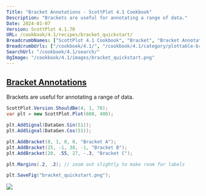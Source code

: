 ```yaml
---
Title: "Bracket Annotations - ScottPlot 4.1 Cookbook"
Description: "Brackets are useful for annotating a range of data."
Date: 2024-01-07
Version: ScottPlot 4.1.70
URL: /cookbook/4.1/recipes/bracket_quickstart/
BreadcrumbNames: ["ScottPlot 4.1 Cookbook", "Bracket", "Bracket Annotations"]
BreadcrumbUrls: ["/cookbook/4.1/", "/cookbook/4.1/category/plottable-bracket", "/cookbook/4.1/recipes/bracket_quickstart/"]
SearchUrl: "/cookbook/4.1/search/"
OgImage: "/cookbook/4.1/images/bracket_quickstart.png"
---
```


<h2><a id='bracket-annotations' href='/cookbook/4.1/recipes/bracket_quickstart/'>Bracket Annotations</a></h2>

Brackets are useful for annotating a range of data.

```cs
ScottPlot.Version.ShouldBe(4, 1, 70);
var plt = new ScottPlot.Plot(600, 400);

plt.AddSignal(DataGen.Sin(51));
plt.AddSignal(DataGen.Cos(51));

plt.AddBracket(0, 1, 0, 0, "Bracket A");
plt.AddBracket(25, -1, 38, -1, "Bracket B");
plt.AddBracket(20, .55, 27, -.3, "Bracket C");

plt.Margins(.2, .2); // zoom out slightly to make room for labels

plt.SaveFig("bracket_quickstart.png");
```

<img src='../../images/bracket_quickstart.png' class='d-block mx-auto my-5' />


